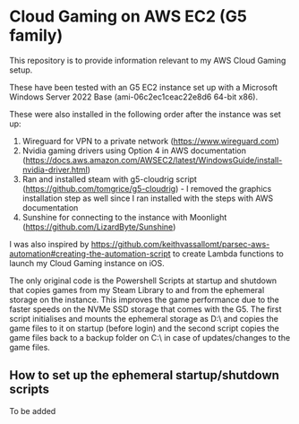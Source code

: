 # Cloud Gaming on AWS EC2 (G5 family)

This repository is to provide information relevant to my AWS Cloud Gaming setup.

These have been tested with an G5 EC2 instance set up with a Microsoft Windows Server 2022 Base (ami-06c2ec1ceac22e8d6 64-bit x86).

These were also installed in the following order after the instance was set up:
1. Wireguard for VPN to a private network (https://www.wireguard.com)
1. Nvidia gaming drivers using Option 4 in AWS documentation (https://docs.aws.amazon.com/AWSEC2/latest/WindowsGuide/install-nvidia-driver.html)
1. Ran and installed steam with g5-cloudrig script (https://github.com/tomgrice/g5-cloudrig) - I removed the graphics installation step as well since I ran installed with the steps with AWS documentation
1. Sunshine for connecting to the instance with Moonlight (https://github.com/LizardByte/Sunshine)

I was also inspired by https://github.com/keithvassallomt/parsec-aws-automation#creating-the-automation-script to create Lambda functions to launch my Cloud Gaming instance on iOS.

The only original code is the Powershell Scripts at startup and shutdown that copies games from my Steam Library to and from the ephemeral storage on the instance. This improves the game performance due to the faster speeds on the NVMe SSD storage that comes with the G5. The first script initialises and mounts the ephemeral storage as D:\ and copies the game files to it on startup (before login) and the second script copies the game files back to a backup folder on C:\ in case of updates/changes to the game files.

## How to set up the ephemeral startup/shutdown scripts

To be added
